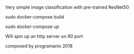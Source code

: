 Very simple image classification with pre-trained ResNet50

sudo docker-compose build

sudo docker-compose up

Will spin up an http server on 80 port

composed by programanix 2018
